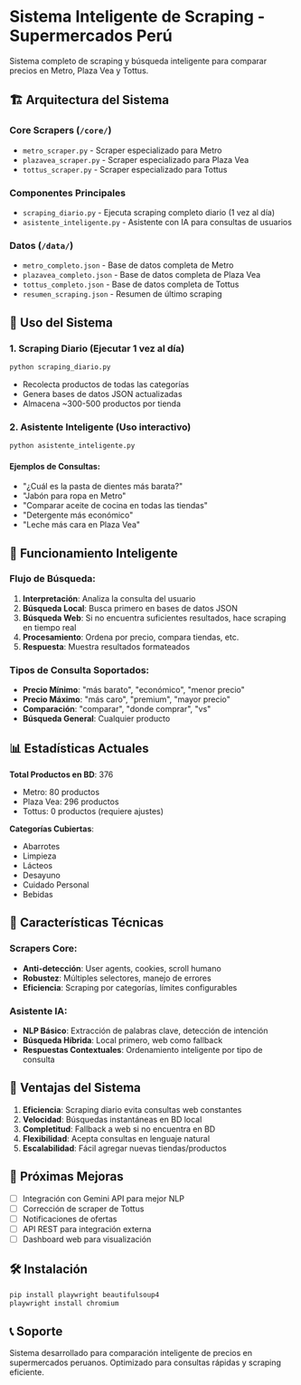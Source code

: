 # Sistema Inteligente de Scraping - Supermercados Perú

Sistema completo de scraping y búsqueda inteligente para comparar precios en Metro, Plaza Vea y Tottus.

## 🏗️ Arquitectura del Sistema

### Core Scrapers (`/core/`)
- `metro_scraper.py` - Scraper especializado para Metro
- `plazavea_scraper.py` - Scraper especializado para Plaza Vea  
- `tottus_scraper.py` - Scraper especializado para Tottus

### Componentes Principales
- `scraping_diario.py` - Ejecuta scraping completo diario (1 vez al día)
- `asistente_inteligente.py` - Asistente con IA para consultas de usuarios

### Datos (`/data/`)
- `metro_completo.json` - Base de datos completa de Metro
- `plazavea_completo.json` - Base de datos completa de Plaza Vea
- `tottus_completo.json` - Base de datos completa de Tottus
- `resumen_scraping.json` - Resumen de último scraping

## 🚀 Uso del Sistema

### 1. Scraping Diario (Ejecutar 1 vez al día)
```bash
python scraping_diario.py
```
- Recolecta productos de todas las categorías
- Genera bases de datos JSON actualizadas
- Almacena ~300-500 productos por tienda

### 2. Asistente Inteligente (Uso interactivo)
```bash
python asistente_inteligente.py
```

#### Ejemplos de Consultas:
- "¿Cuál es la pasta de dientes más barata?"
- "Jabón para ropa en Metro"
- "Comparar aceite de cocina en todas las tiendas"
- "Detergente más económico"
- "Leche más cara en Plaza Vea"

## 🧠 Funcionamiento Inteligente

### Flujo de Búsqueda:
1. **Interpretación**: Analiza la consulta del usuario
2. **Búsqueda Local**: Busca primero en bases de datos JSON
3. **Búsqueda Web**: Si no encuentra suficientes resultados, hace scraping en tiempo real
4. **Procesamiento**: Ordena por precio, compara tiendas, etc.
5. **Respuesta**: Muestra resultados formateados

### Tipos de Consulta Soportados:
- **Precio Mínimo**: "más barato", "económico", "menor precio"
- **Precio Máximo**: "más caro", "premium", "mayor precio"  
- **Comparación**: "comparar", "donde comprar", "vs"
- **Búsqueda General**: Cualquier producto

## 📊 Estadísticas Actuales

**Total Productos en BD**: 376
- Metro: 80 productos
- Plaza Vea: 296 productos
- Tottus: 0 productos (requiere ajustes)

**Categorías Cubiertas**:
- Abarrotes
- Limpieza
- Lácteos
- Desayuno
- Cuidado Personal
- Bebidas

## 🔧 Características Técnicas

### Scrapers Core:
- **Anti-detección**: User agents, cookies, scroll humano
- **Robustez**: Múltiples selectores, manejo de errores
- **Eficiencia**: Scraping por categorías, límites configurables

### Asistente IA:
- **NLP Básico**: Extracción de palabras clave, detección de intención
- **Búsqueda Híbrida**: Local primero, web como fallback
- **Respuestas Contextuales**: Ordenamiento inteligente por tipo de consulta

## 🎯 Ventajas del Sistema

1. **Eficiencia**: Scraping diario evita consultas web constantes
2. **Velocidad**: Búsquedas instantáneas en BD local
3. **Completitud**: Fallback a web si no encuentra en BD
4. **Flexibilidad**: Acepta consultas en lenguaje natural
5. **Escalabilidad**: Fácil agregar nuevas tiendas/productos

## 📝 Próximas Mejoras

- [ ] Integración con Gemini API para mejor NLP
- [ ] Corrección de scraper de Tottus
- [ ] Notificaciones de ofertas
- [ ] API REST para integración externa
- [ ] Dashboard web para visualización

## 🛠️ Instalación

```bash
pip install playwright beautifulsoup4
playwright install chromium
```

## 📞 Soporte

Sistema desarrollado para comparación inteligente de precios en supermercados peruanos.
Optimizado para consultas rápidas y scraping eficiente.